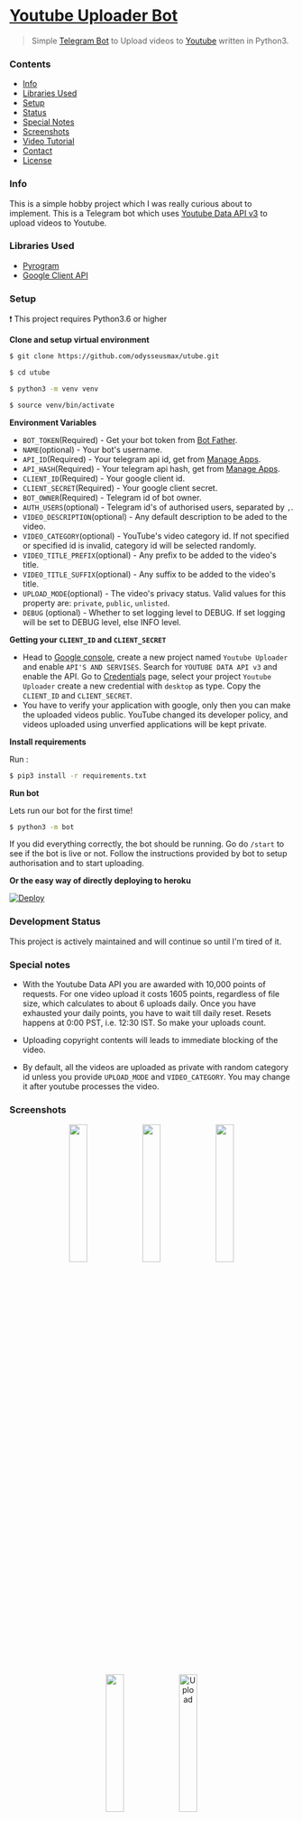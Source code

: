 # [Youtube Uploader Bot](https://tx.me/youtubeitbot)

> Simple [Telegram Bot](https://core.telegram.org/bots "Telegram Bots") to Upload videos to [Youtube](https://youtube.com "YouTube") written in Python3.

### Contents

- [Info](#info)
- [Libraries Used](#libraries-used)
- [Setup](#setup)
- [Status](#status)
- [Special Notes](#special-notes)
- [Screenshots](#screenshots)
- [Video Tutorial](#video-tutorial)
- [Contact](#contact)
- [License](#license)

### Info

This is a simple hobby project which I was really curious about to implement. This is a Telegram bot which uses [Youtube Data API v3](https://developers.google.com/youtube/v3/ "Youtube Data API v3") to upload videos to Youtube.

### Libraries Used

- [Pyrogram](https://github.com/pyrogram/pyrogram "Pyrogram")
- [Google Client API](https://github.com/googleapis/google-api-python-client "Google Client API")

### Setup

:heavy_exclamation_mark: This project requires Python3.6 or higher

**Clone and setup virtual environment**

```bash
$ git clone https://github.com/odysseusmax/utube.git

$ cd utube

$ python3 -m venv venv

$ source venv/bin/activate

```

**Environment Variables**

- `BOT_TOKEN`(Required) - Get your bot token from [Bot Father](https://tx.me/BotFather "Bot Father").
- `NAME`(optional) - Your bot's username.
- `API_ID`(Required) - Your telegram api id, get from [Manage Apps](https://my.telegram.org).
- `API_HASH`(Required) - Your telegram api hash, get from [Manage Apps](https://my.telegram.org).
- `CLIENT_ID`(Required) - Your google client id.
- `CLIENT_SECRET`(Required) - Your google client secret.
- `BOT_OWNER`(Required) - Telegram id of bot owner.
- `AUTH_USERS`(optional) - Telegram id's of authorised users, separated by `,`.
- `VIDEO_DESCRIPTION`(optional) - Any default description to be aded to the video.
- `VIDEO_CATEGORY`(optional) - YouTube's video category id. If not specified or specified id is invalid, category id will be selected randomly.
- `VIDEO_TITLE_PREFIX`(optional) - Any prefix to be added to the video's title.
- `VIDEO_TITLE_SUFFIX`(optional) - Any suffix to be added to the video's title.
- `UPLOAD_MODE`(optional) - The video's privacy status. Valid values for this property are: `private`, `public`, `unlisted`.
- `DEBUG` (optional) - Whether to set logging level to DEBUG. If set logging will be set to DEBUG level, else INFO level.

**Getting your `CLIENT_ID` and `CLIENT_SECRET`**

- Head to [Google console](https://console.developers.google.com "Google console"), create a new project named `Youtube Uploader` and enable `API'S AND SERVISES`. Search for `YOUTUBE DATA API v3` and enable the API. Go to [Credentials](https://console.developers.google.com/apis/credentials "Credentials") page, select your project `Youtube Uploader` create a new credential with `desktop` as type. Copy the `CLIENT_ID` and `CLIENT_SECRET`.
- You have to verify your application with google, only then you can make the uploaded videos public. YouTube changed its developer policy, and videos uploaded using unverfied applications will be kept private.

**Install requirements**

Run :

```bash
$ pip3 install -r requirements.txt
```

**Run bot**

Lets run our bot for the first time!

```bash
$ python3 -m bot
```

If you did everything correctly, the bot should be running. Go do `/start` to see if the bot is live or not. Follow the instructions provided by bot to setup authorisation and to start uploading.

**Or the easy way of directly deploying to heroku**

[![Deploy](https://www.herokucdn.com/deploy/button.svg)](https://heroku.com/deploy)

### Development Status

This project is actively maintained and will continue so until I'm tired of it.

### Special notes

- With the Youtube Data API you are awarded with 10,000 points of requests. For one video upload it costs 1605 points, regardless of file size, which calculates to about 6 uploads daily. Once you have exhausted your daily points, you have to wait till daily reset. Resets happens at 0:00 PST, i.e. 12:30 IST. So make your uploads count.

- Uploading copyright contents will leads to immediate blocking of the video.

- By default, all the videos are uploaded as private with random category id unless you provide `UPLOAD_MODE` and `VIDEO_CATEGORY`. You may change it after youtube processes the video.

### Screenshots

<p align="center">

<img  width="25%" height="25%" src="./ss/overview.jpg">

<img  width="25%" height="25%" src="./ss/bot-start.jpg">

<img  width="25%" height="25%" src="./ss/bot-help.jpg">

<img  width="25%" height="25%" src="./ss/bot-authorise.jpg">

<img  width="25%" height="25%" alt="Upload" src="./ss/bot-upload.jpg">

</p>

### Video Tutorial

Here's a YouTube tutorial video for deploying the bot on [Heroku](https://heroku.com/ "Heroku"). [Video Link](http://www.youtube.com/watch?v=LSs8b5dMWIA "Tutorial video for deploying to Heroku").

### Contact

You can contact me [@odysseusmax](https://telegram.dog/odysseusmax "odysseusmax").

### License

Code released under [GNU General Public License v3.0](LICENSE).
